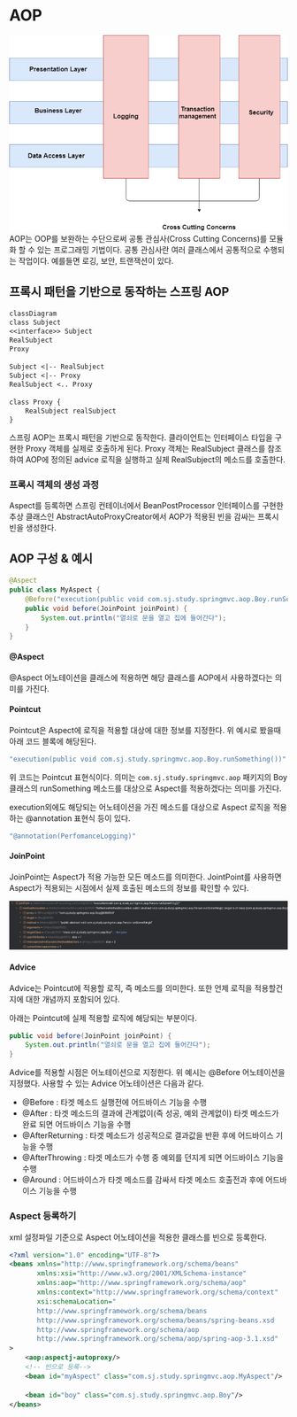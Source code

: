 # AOP
![aop](./img/aop.png)
AOP는 OOP를 보완하는 수단으로써 공통 관심사(Cross Cutting Concerns)를 모듈화 할 수 있는 프로그래밍 기법이다. 공통 관심사란 여러 클래스에서 공통적으로 수행되는 작업이다. 예를들면 로깅, 보안, 트랜잭션이 있다.

## 프록시 패턴을 기반으로 동작하는 스프링 AOP
```mermaid
classDiagram
class Subject
<<interface>> Subject
RealSubject
Proxy

Subject <|-- RealSubject
Subject <|-- Proxy
RealSubject <.. Proxy

class Proxy {
    RealSubject realSubject
}
```
스프링 AOP는 프록시 패턴을 기반으로 동작한다. 클라이언트는 인터페이스 타입을 구현한 Proxy 객체를 실제로 호출하게 된다. Proxy 객체는 RealSubject 클래스를 참조하여 AOP에 정의된 advice 로직을 실행하고 실제 RealSubject의 메소드를 호출한다.

### 프록시 객체의 생성 과정
Aspect를 등록하면 스프링 컨테이너에서 BeanPostProcessor 인터페이스를 구현한 추상 클래스인 AbstractAutoProxyCreator에서 AOP가 적용된 빈을 감싸는 프록시 빈을 생성한다. 

## AOP 구성 & 예시
```java
@Aspect
public class MyAspect {
    @Before("execution(public void com.sj.study.springmvc.aop.Boy.runSomething())")
    public void before(JoinPoint joinPoint) {
        System.out.println("열쇠로 문을 열고 집에 들어간다");
    }
}
```

#### @Aspect
@Aspect 어노테이션을 클래스에 적용하면 해당 클래스를 AOP에서 사용하겠다는 의미를 가진다.

#### Pointcut
Pointcut은 Aspect에 로직을 적용할 대상에 대한 정보를 지정한다. 위 예시로 봤을때 아래 코드 블록에 해당된다.
```java
"execution(public void com.sj.study.springmvc.aop.Boy.runSomething())"
```

위 코드는 Pointcut 표현식이다. 의미는 `com.sj.study.springmvc.aop` 패키지의 Boy 클래스의 runSomething 메소드를 대상으로 Aspect를 적용하겠다는 의미를 가진다.

execution외에도 해당되는 어노테이션을 가진 메소드를 대상으로 Aspect 로직을 적용하는 @annotation 표현식 등이 있다.
```java
"@annotation(PerfomanceLogging)"
```

#### JoinPoint
JoinPoint는 Aspect가 적용 가능한 모든 메소드를 의미한다. JointPoint를 사용하면 Aspect가 적용되는 시점에서 실제 호출된 메소드의 정보를 확인할 수 있다.

![joinpoint](./img/joinpoint.png)


#### Advice
Advice는 Pointcut에 적용할 로직, 즉 메소드를 의미한다. 또한 언제 로직을 적용할건지에 대한 개념까지 포함되어 있다.

아래는 Pointcut에 실제 적용할 로직에 해당되는 부분이다.
```java
public void before(JoinPoint joinPoint) {
    System.out.println("열쇠로 문을 열고 집에 들어간다");
}
```

Advice를 적용할 시점은 어노테이션으로 지정한다. 위 예시는 @Before 어노테이션을 지정했다. 사용할 수 있는 Advice 어노테이션은 다음과 같다.
- @Before : 타겟 메소드 실행전에 어드바이스 기능을 수행
- @After : 타겟 메소드의 결과에 관계없이(즉 성공, 예외 관계없이) 타겟 메소드가 완료 되면 어드바이스 기능을 수행
- @AfterReturning : 타겟 메소드가 성공적으로 결과값을 반환 후에 어드바이스 기능을 수행
- @AfterThrowing : 타겟 메소드가 수행 중 예외를 던지게 되면 어드바이스 기능을 수행
- @Around : 어드바이스가 타겟 메소드를 감싸서 타겟 메소드 호출전과 후에 어드바이스 기능을 수행

### Aspect 등록하기
xml 설정파일 기준으로 Aspect 어노테이션을 적용한 클래스를 빈으로 등록한다.
```xml
<?xml version="1.0" encoding="UTF-8"?>
<beans xmlns="http://www.springframework.org/schema/beans"
       xmlns:xsi="http://www.w3.org/2001/XMLSchema-instance"
       xmlns:aop="http://www.springframework.org/schema/aop"
       xmlns:context="http://www.springframework.org/schema/context"
       xsi:schemaLocation="
       http://www.springframework.org/schema/beans
       http://www.springframework.org/schema/beans/spring-beans.xsd
       http://www.springframework.org/schema/aop
       http://www.springframework.org/schema/aop/spring-aop-3.1.xsd"
>
    <aop:aspectj-autoproxy/>
    <!-- 빈으로 등록-->
    <bean id="myAspect" class="com.sj.study.springmvc.aop.MyAspect"/>

    <bean id="boy" class="com.sj.study.springmvc.aop.Boy"/>
</beans>
```

